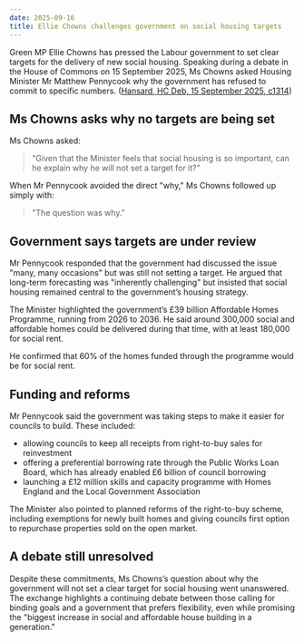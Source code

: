 ```yaml
---
date: 2025-09-16
title: Ellie Chowns challenges government on social housing targets
---
```


Green MP Ellie Chowns has pressed the Labour government to set clear targets for the delivery of new social housing. Speaking during a debate in the House of Commons on 15 September 2025, Ms Chowns asked Housing Minister Mr Matthew Pennycook why the government has refused to commit to specific numbers.  ([Hansard, HC Deb, 15 September 2025, c1314](https://hansard.parliament.uk/commons/2025-09-15/debates/78F1791B-B4A1-4F7A-B676-6B07A9F4D56E/SocialHousing))

## Ms Chowns asks why no targets are being set

Ms Chowns asked:  
> "Given that the Minister feels that social housing is so important, can he explain why he will not set a target for it?"  

When Mr Pennycook avoided the direct "why," Ms Chowns followed up simply with:  
> "The question was why."

## Government says targets are under review

Mr Pennycook responded that the government had discussed the issue "many, many occasions" but was still not setting a target. He argued that long-term forecasting was "inherently challenging" but insisted that social housing remained central to the government’s housing strategy.

The Minister highlighted the government’s £39 billion Affordable Homes Programme, running from 2026 to 2036. He said around 300,000 social and affordable homes could be delivered during that time, with at least 180,000 for social rent.  

He confirmed that 60% of the homes funded through the programme would be for social rent.  

## Funding and reforms

Mr Pennycook said the government was taking steps to make it easier for councils to build. These included:  

- allowing councils to keep all receipts from right-to-buy sales for reinvestment  
- offering a preferential borrowing rate through the Public Works Loan Board, which has already enabled £6 billion of council borrowing  
- launching a £12 million skills and capacity programme with Homes England and the Local Government Association  

The Minister also pointed to planned reforms of the right-to-buy scheme, including exemptions for newly built homes and giving councils first option to repurchase properties sold on the open market.  

## A debate still unresolved

Despite these commitments, Ms Chowns’s question about why the government will not set a clear target for social housing went unanswered. The exchange highlights a continuing debate between those calling for binding goals and a government that prefers flexibility, even while promising the "biggest increase in social and affordable house building in a generation."  
